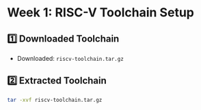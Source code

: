 # Week 1: RISC-V Toolchain Setup

## 1️⃣ Downloaded Toolchain
- Downloaded: `riscv-toolchain.tar.gz`

## 2️⃣ Extracted Toolchain
```bash
tar -xvf riscv-toolchain.tar.gz

